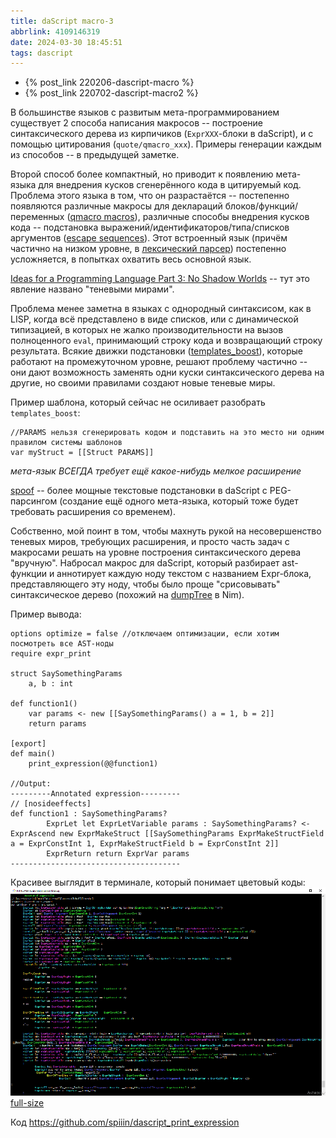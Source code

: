```yaml
---
title: daScript macro-3
abbrlink: 4109146319
date: 2024-03-30 18:45:51
tags: dascript
---
```


- {% post_link 220206-dascript-macro %}
- {% post_link 220702-dascript-macro2 %}

В большинстве языков с развитым мета-программированием существует 2 способа написания макросов -- построение синтаксического дерева из кирпичиков (`ExprXXX`-блоки в daScript), и с помощью цитирования (`quote/qmacro_xxx`). Примеры генерации каждым из способов -- в предыдущей заметке.

Второй способ более компактный, но приводит к появлению мета-языка для внедрения кусков сгенерённого кода в цитируемый код. Проблема этого языка в том, что он разрастаётся -- постепенно появляются различные макросы для деклараций блоков/функций/переменных ([qmacro macros](https://dascript.org/doc/reference/language/reification.html#quote-macros)), различные способы внедрения кусков кода -- подстановка выражений/идентификаторов/типа/списков аргументов ([escape sequences](https://dascript.org/doc/reference/language/reification.html#escape-sequences)). Этот встроенный язык (причём частично на низком уровне, в [лексический парсер](https://github.com/GaijinEntertainment/daScript/blob/master/src/parser/ds_parser.ypp#L289)) постепенно усложняется, в попытках охватить весь основной язык. 

[Ideas for a Programming Language Part 3: No Shadow Worlds](https://probablydance.com/2015/02/16/ideas-for-a-programming-language-part-3-no-shadow-worlds/) -- тут это явление названо "теневыми мирами".

Проблема менее заметна в языках с однородный синтаксисом, как в LISP, когда всё представлено в виде списков, или с динамической типизацией, в которых не жалко производительности на вызов полноценного `eval`, принимающий строку кода и возвращающий строку результата. Всякие движки подстановки ([templates_boost](https://github.com/GaijinEntertainment/daScript/blob/fd5be7b1eabaa2499e362481aa5f5409e07901fc/daslib/templates_boost.das)), которые работают на промежуточном уровне, решают проблему частично -- они дают возможность заменять одни куски синтаксического дерева на другие, но своими правилами создают новые теневые миры.

Пример шаблона, который сейчас не осиливает разобрать `templates_boost`:

```dascript
//PARAMS нельзя сгенерировать кодом и подставить на это место ни одним правилом системы шаблонов
var myStruct = [[Struct PARAMS]]
```
*мета-язык ВСЕГДА требует ещё какое-нибудь мелкое расширение*

[spoof](https://github.com/GaijinEntertainment/daScript/blob/master/daslib/spoof.das) -- более мощные текстовые подстановки в daScript с PEG-парсингом (создание ещё одного мета-языка, который тоже будет требовать расширения со временем).

Собственно, мой поинт в том, чтобы махнуть рукой на несовершенство теневых миров, требующих расширения, и просто часть задач с макросами решать на уровне построения синтаксического дерева "вручную". Набросал макрос для daScript, который разбирает ast-функции и аннотирует каждую ноду текстом с названием Expr-блока, представляющего эту ноду, чтобы было проще "срисовывать" синтаксическое дерево (похожий на [dumpTree](https://nim-lang.org/docs/macros.html#dumpTree.m%2Cuntyped) в Nim).

Пример вывода:

```dascript
options optimize = false //отключаем оптимизации, если хотим посмотреть все AST-ноды
require expr_print

struct SaySomethingParams
    a, b : int

def function1()
    var params <- new [[SaySomethingParams() a = 1, b = 2]]
    return params

[export]
def main()
    print_expression(@@function1)

//Output:
---------Annotated expression---------
// [nosideeffects]
def function1 : SaySomethingParams?
        ExprLet let ExprLetVariable params : SaySomethingParams? <- ExprAscend new ExprMakeStruct [[SaySomethingParams ExprMakeStructField a = ExprConstInt 1, ExprMakeStructField b = ExprConstInt 2]]
        ExprReturn return ExprVar params
--------------------------------------
```

Красивее выглядит в терминале, который понимает цветовый коды:
![](240330-dascript-macro3/screen_small.png)
[full-size](240330-dascript-macro3/screen.png)

Код
https://github.com/spiiin/dascript_print_expression



